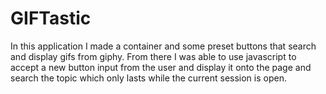 # GIFTastic
In this application I made a container and some preset buttons that search and display gifs from giphy.
From there I was able to use javascript to accept a new button input from the user and display it onto the page and search the topic which only lasts while the current session is open. 

